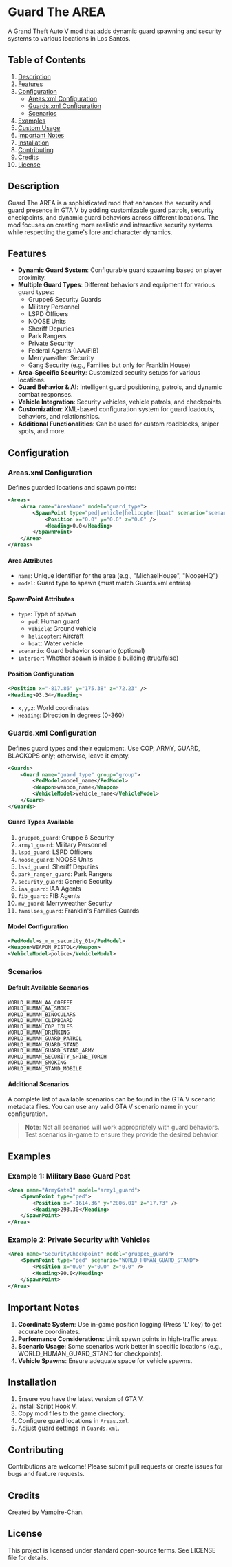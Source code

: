 # Guard The AREA

A Grand Theft Auto V mod that adds dynamic guard spawning and security systems to various locations in Los Santos.

## Table of Contents
1. [Description](#description)
2. [Features](#features)
3. [Configuration](#configuration)
   - [Areas.xml Configuration](#areasxml-configuration)
   - [Guards.xml Configuration](#guardsxml-configuration)
   - [Scenarios](#scenarios)
4. [Examples](#examples)
5. [Custom Usage](#custom-usage)
6. [Important Notes](#important-notes)
7. [Installation](#installation)
8. [Contributing](#contributing)
9. [Credits](#credits)
10. [License](#license)

## Description

Guard The AREA is a sophisticated mod that enhances the security and guard presence in GTA V by adding customizable guard patrols, security checkpoints, and dynamic guard behaviors across different locations. The mod focuses on creating more realistic and interactive security systems while respecting the game's lore and character dynamics.

## Features

- **Dynamic Guard System**: Configurable guard spawning based on player proximity.
- **Multiple Guard Types**: Different behaviors and equipment for various guard types:
  - Gruppe6 Security Guards
  - Military Personnel
  - LSPD Officers
  - NOOSE Units
  - Sheriff Deputies
  - Park Rangers
  - Private Security
  - Federal Agents (IAA/FIB)
  - Merryweather Security
  - Gang Security (e.g., Families but only for Franklin House)
- **Area-Specific Security**: Customized security setups for various locations.
- **Guard Behavior & AI**: Intelligent guard positioning, patrols, and dynamic combat responses.
- **Vehicle Integration**: Security vehicles, vehicle patrols, and checkpoints.
- **Customization**: XML-based configuration system for guard loadouts, behaviors, and relationships.
- **Additional Functionalities**: Can be used for custom roadblocks, sniper spots, and more.

## Configuration

### Areas.xml Configuration

Defines guarded locations and spawn points:

```xml
<Areas>
    <Area name="AreaName" model="guard_type">
        <SpawnPoint type="ped|vehicle|helicopter|boat" scenario="scenario_name" interior="true|false">
            <Position x="0.0" y="0.0" z="0.0" />
            <Heading>0.0</Heading>
        </SpawnPoint>
    </Area>
</Areas>
```
#### Area Attributes
- `name`: Unique identifier for the area (e.g., "MichaelHouse", "NooseHQ")
- `model`: Guard type to spawn (must match Guards.xml entries)

#### SpawnPoint Attributes
- `type`: Type of spawn
  - `ped`: Human guard
  - `vehicle`: Ground vehicle
  - `helicopter`: Aircraft
  - `boat`: Water vehicle
- `scenario`: Guard behavior scenario (optional)
- `interior`: Whether spawn is inside a building (true/false)

#### Position Configuration
```xml
<Position x="-817.86" y="175.38" z="72.23" />
<Heading>93.34</Heading>
```
- `x,y,z`: World coordinates
- `Heading`: Direction in degrees (0-360)

### Guards.xml Configuration

Defines guard types and their equipment.
Use COP, ARMY, GUARD, BLACKOPS only; otherwise, leave it empty.

```xml
<Guards>
    <Guard name="guard_type" group="group">
        <PedModel>model_name</PedModel>
        <Weapon>weapon_name</Weapon>
        <VehicleModel>vehicle_name</VehicleModel>
    </Guard>
</Guards>
```

#### Guard Types Available
1. `gruppe6_guard`: Gruppe 6 Security
2. `army1_guard`: Military Personnel
3. `lspd_guard`: LSPD Officers
4. `noose_guard`: NOOSE Units
5. `lssd_guard`: Sheriff Deputies
6. `park_ranger_guard`: Park Rangers
7. `security_guard`: Generic Security
8. `iaa_guard`: IAA Agents
9. `fib_guard`: FIB Agents
10. `mw_guard`: Merryweather Security
11. `families_guard`: Franklin's Families Guards

#### Model Configuration
```xml
<PedModel>s_m_m_security_01</PedModel>
<Weapon>WEAPON_PISTOL</Weapon>
<VehicleModel>police</VehicleModel>
```

### Scenarios

#### Default Available Scenarios
```
WORLD_HUMAN_AA_COFFEE
WORLD_HUMAN_AA_SMOKE
WORLD_HUMAN_BINOCULARS
WORLD_HUMAN_CLIPBOARD
WORLD_HUMAN_COP_IDLES
WORLD_HUMAN_DRINKING
WORLD_HUMAN_GUARD_PATROL
WORLD_HUMAN_GUARD_STAND
WORLD_HUMAN_GUARD_STAND_ARMY
WORLD_HUMAN_SECURITY_SHINE_TORCH
WORLD_HUMAN_SMOKING
WORLD_HUMAN_STAND_MOBILE
```

#### Additional Scenarios
A complete list of available scenarios can be found in the GTA V scenario metadata files. You can use any valid GTA V scenario name in your configuration.

> **Note**: Not all scenarios will work appropriately with guard behaviors. Test scenarios in-game to ensure they provide the desired behavior.

## Examples

### Example 1: Military Base Guard Post
```xml
<Area name="ArmyGate1" model="army1_guard">
    <SpawnPoint type="ped">
        <Position x="-1614.36" y="2806.01" z="17.73" />
        <Heading>293.30</Heading>
    </SpawnPoint>
</Area>
```

### Example 2: Private Security with Vehicles
```xml
<Area name="SecurityCheckpoint" model="gruppe6_guard">
    <SpawnPoint type="ped" scenario="WORLD_HUMAN_GUARD_STAND">
        <Position x="0.0" y="0.0" z="0.0" />
        <Heading>90.0</Heading>
    </SpawnPoint>
</Area>
```

## Important Notes

1. **Coordinate System**: Use in-game position logging (Press 'L' key) to get accurate coordinates.
2. **Performance Considerations**: Limit spawn points in high-traffic areas.
3. **Scenario Usage**: Some scenarios work better in specific locations (e.g., WORLD_HUMAN_GUARD_STAND for checkpoints).
4. **Vehicle Spawns**: Ensure adequate space for vehicle spawns.

## Installation

1. Ensure you have the latest version of GTA V.
2. Install Script Hook V.
3. Copy mod files to the game directory.
4. Configure guard locations in `Areas.xml`.
5. Adjust guard settings in `Guards.xml`.

## Contributing

Contributions are welcome! Please submit pull requests or create issues for bugs and feature requests.

## Credits

Created by Vampire-Chan.

## License

This project is licensed under standard open-source terms. See LICENSE file for details.

